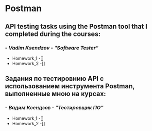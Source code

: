 # Postman
## **API testing tasks using the Postman tool that I completed during the courses:**
### - ***Vadim Ksendzov - "Software Tester"***
   - Homework_1 -[]
   - Homework_2 -[]

## **Задания по тестировнию API с использованием инструмента Postman, выполненные мною на курсах:**
### - ***Вадим Ксендзов - "Тестировщик ПО"***
   - Homework_1 -[]
   - Homework_2 -[]
